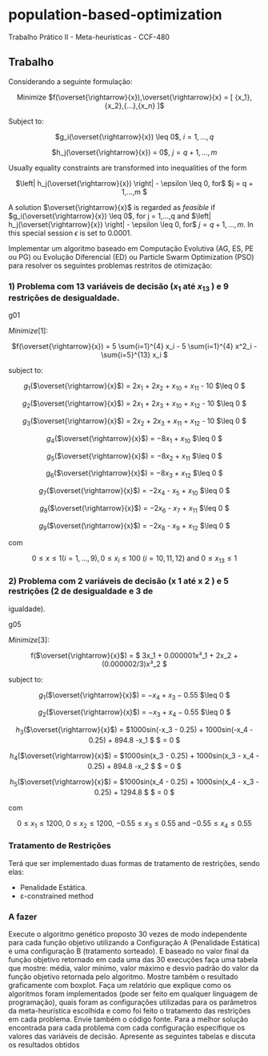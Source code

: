# population-based-optimization
Trabalho Prático II - Meta-heurísticas - CCF-480

## Trabalho

Considerando a seguinte formulação:

<center>

Minimize $f(\overset{\rightarrow}{x}),\overset{\rightarrow}{x} = [ {x_1},{x_2},{...},{x_n} ]$

</center>

Subject to:

<center>

$g_i(\overset{\rightarrow}{x}) \leq 0$, $i = 1,..., q$

$h_j(\overset{\rightarrow}{x}) = 0$, $j = q+1,..., m$

</center>

Usually equality constraints are transformed into inequalities of the form

<center>

$\left| h_j(\overset{\rightarrow}{x}) \right| - \epsilon \leq 0, for$ $j = q + 1,...,m $

</center>

A solution $\overset{\rightarrow}{x}$ is regarded as *feasible* if $g_i(\overset{\rightarrow}{x}) \leq 0$, for j = 1,...,q  and $\left| h_j(\overset{\rightarrow}{x}) \right| - \epsilon \leq 0, for$ $j = q + 1,...,m$.  In this special session $\epsilon$ is set to  0.0001.


Implementar um algoritmo baseado em Computação Evolutiva (AG, ES, PE ou PG) ou
Evolução Diferencial (ED) ou Particle Swarm Optimization (PSO) para resolver os
seguintes problemas restritos de otimização:

### 1) Problema com 13 variáveis de decisão ($x_1$ até $x_{13}$ ) e 9 restrições de desigualdade.

g01

$Minimize [1]$:

<center>

$f(\overset{\rightarrow}{x}) = 5 \sum{i=1}^{4} x_i  -  5 \sum{i=1}^{4} x^2_i  - \sum{i=5}^{13} x_i $

</center>

subject to:

<center>

$g_1$($\overset{\rightarrow}{x}$)  =  $2x_1$ + $2x_2$ + $x_{10}$ + $x_{11}$ - 10 $\leq 0 $

$g_2$($\overset{\rightarrow}{x}$) = $2x_1$ + $2x_3$ + $x_{10}$ + $x_{12}$ - 10 $\leq 0 $

$g_3$($\overset{\rightarrow}{x}$) = $2x_2$ + $2x_3$ + $x_{11}$ + $x_{12}$ - 10 $\leq 0 $

$g_4$($\overset{\rightarrow}{x}$) = $-8x_1$ + $x_{10}$ $\leq 0 $

$g_5$($\overset{\rightarrow}{x}$) = $-8x_2$ + $x_{11}$ $\leq 0 $

$g_6$($\overset{\rightarrow}{x}$) = $-8x_3$ + $x_{12}$ $\leq 0 $

$g_7$($\overset{\rightarrow}{x}$) = $-2x_4$ - $x_5$ + $x_{10}$ $\leq 0 $

$g_8$($\overset{\rightarrow}{x}$) = $-2x_6$ - $x_7$ + $x_{11}$ $\leq 0 $

$g_9$($\overset{\rightarrow}{x}$) = $-2x_8$ - $x_9$ + $x_{12}$ $\leq 0 $

</center>

com

<center>

$0 \leq x \leq 1 (i = 1,...,9), 0 \leq  x_i \leq 100$  $(i = 10, 11, 12)$ and $0 \leq  x_{13} \leq 1$

</center>

### 2) Problema com 2 variáveis de decisão (x 1 até x 2 ) e 5 restrições (2 de desigualdade e 3 de
igualdade).

g05

$Minimize [3]$:

<center>

f($\overset{\rightarrow}{x}$) = $ 3x_1 + 0.000001x³_1 + 2x_2 + (0.000002/3)x³_2 $

</center>

subject to:

<center>

$g_1$($\overset{\rightarrow}{x}$)  =  $-x_4 + x_3 - 0.55$ $\leq 0 $

$g_2$($\overset{\rightarrow}{x}$) = $-x_3 + x_4 - 0.55$ $\leq 0 $

$h_3$($\overset{\rightarrow}{x}$) = $1000sin(-x_3 - 0.25) + 1000sin(-x_4 - 0.25) + 894.8 -x_1 $ $ = 0 $

$h_4$($\overset{\rightarrow}{x}$) = $1000sin(x_3 - 0.25) + 1000sin(x_3 - x_4 - 0.25) + 894.8 -x_2 $ $ = 0 $

$h_5$($\overset{\rightarrow}{x}$) = $1000sin(x_4 - 0.25) + 1000sin(x_4 - x_3 - 0.25) + 1294.8 $ $ = 0 $

</center>

com

<center>

$0 \leq x_1 \leq 1200$, $0 \leq x_2 \leq 1200$, $-0.55 \leq x_3 \leq 0.55$ and $-0.55 \leq x_4 \leq 0.55$

</center>

### Tratamento de Restrições

Terá que ser implementado duas formas de tratamento de restrições, sendo elas:

- Penalidade Estática.
- ɛ-constrained method


### A fazer

Execute o algoritmo genético proposto 30 vezes de modo independente para cada função
objetivo utilizando a Configuração A (Penalidade Estática) e uma configuração B
(tratamento sorteado). E baseado no valor final da função objetivo retornado em cada uma
das 30 execuções faça uma tabela que mostre: média, valor mínimo, valor máximo e desvio
padrão do valor da função objetivo retornada pelo algoritmo. Mostre também o resultado
graficamente com boxplot. Faça um relatório que explique como os algoritmos foram
implementados (pode ser feito em qualquer linguagem de programação), quais foram
as configurações utilizadas para os parâmetros da meta-heurística escolhida e como foi
feito o tratamento das restrições em cada problema. Envie também o código fonte. Para a
melhor solução encontrada para cada problema com cada configuração especifique
os valores das variáveis de decisão. Apresente as seguintes tabelas e discuta os resultados
obtidos